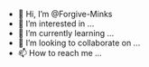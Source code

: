 - 👋 Hi, I’m @Forgive-Minks
- 👀 I’m interested in ...
- 🌱 I’m currently learning ...
- 💞️ I’m looking to collaborate on ...
- 📫 How to reach me ...

<!---
Forgive-Minks/Forgive-Minks is a ✨ special ✨ repository because its `README.md` (this file) appears on your GitHub profile.
You can click the Preview link to take a look at your changes.
--->
